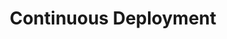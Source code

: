 ---
title: Continuous Deployment
icon: /img/Logo-White_140px.png
# description: I'm awesome at this
---